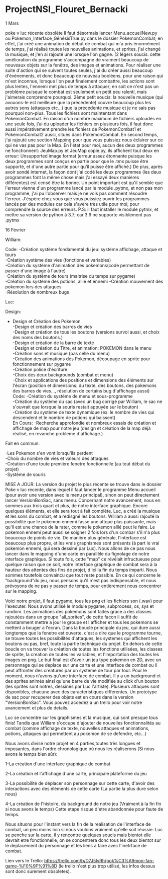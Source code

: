 # ProjectNSI_Flouret_Bernacki
1 Mars

poke v luc récente obsolète
Il faut désormais lancer Menu_accueilNew.py ou Pokemon_Interface_GénésisTrue.py dans le dossier PokemonCombat; en effet, j'ai créé une animation de début de combat
qui m'a pris énormément de temps, j'ai réalisé toutes les nouvelles animations, et sprites, j'ai changé la musique, et j'en ai rajouté une lorsque l'on gagne.
(2 légers soucis: cette amélioration du programme s'accompagne de vraiment beaucoup de nouveaux objets sur la fenêtre, des images et animations. Pour réaliser une suite d'action qui se suivent toutes seules, j'ai du créer aussi beaucoup d'évènements, et donc beaucoup de nouveau booléens, pour une raison qui m'est inconnue, lorsque l'on peut finalement combattre, les actions sont plus lentes, l'ennemi met plus de temps à attaquer; en soit ce n'est pas un problème puisque le combat est seulement un petit peu ralenti, mais j'aimerais comprendre pourquoi. 2ème petit soucis: la nouvelle musique (qui avouons-le est meilleure que la précédente) couvre beaucoup plus les autres sons (attaques etc...) que la précédente musique et je ne sais pas pourquoi non-plus. Tous les fichiers sont maintentant dans PokemonCombat. En raison d'un nombre maximum de fichiers uploadés en une seule fois, j'ai du uploader les fichiers en plusieurs fois, il faut donc aussi impérativement prendre les fichiers de PokemonCombat1 et PokemonCombat2 aussi, situés dans PokemonCombat.
En second temps, j'ai rajouté une section Mapping pour que vous puissiez nous éclairer sur ce qui ne vas pas pour la Map. En l'état pour moi, aucun des deux programmes ne fonctionnent: JeuMap.py et JeuMap copie.py, ils affichent tout deux en erreur: Unsupported image format (erreur assez étonnante puisque les deux programmes sont conçus en partie pour  que le .tmx puisse être supporté, et d'une autre partie pour qu'il puisse être affiché.) De plus, après avoir sondé internet, la façon dont j'ai codé les deux programmes (les deux programmes font la même chose mais j'ai essayé deux manières différentes) est censé être la bonne. Un point important est qu'il semble que l'erreur vienne d'un programme lancé par le module .pytmx, et non pas mon programme, j'ai pu l'observer mais je ne vois pas comment résoudre l'erreur. J'éspère chez vous que vous puissiez ouvrir les programmes lancés par des modules car cela s'avère très utile pour moi, pour comprendre la source des erreurs. P.S: il faut installer le module pytmx, et mettre sa version de python à 3.7; car 3.9 ne supporte visiblement pas .pytmx











16 Février



William:

Code:
-Création système fondamental du jeu: système affichage, attaque et tours  
-Création système des vies (fonctions et variables)  
-Création du système d'animation des pokemons(code permettant de passer d'une image à l'autre)  
-Création du système de tours (maitrise du temps sur pygame)  
-Création du système des potions, allié et ennemi 
-Création mouvement des pokemon lors des attaques  
-Résolution de nombreux bugs





Luc:

Design:
- Design et Création des Pokemon  
-Design et création des barres de vies  
-Design et création de tous les boutons (versions survol aussi, et choix des noms des boutons.)  
-Design et création de la barre de texte  
-Design et création du Titre, et animation: POKEMON dans le menu  
-Création sons et musique (pas celle du menu)  
-Création des animations des Pokemon, découpage en sprite pour fonctionnement sur pygame  
-Création police d'écriture  
-Choix des deux backgrounds (combat et menu)  
-Choix et applications des positions et dimensions des éléments sur l'écran (position et dimensions: du texte, des boutons, des pokemons des barres de vies..., résolution de certains bug d'affichage aussi)  
Code:
-Création du système de menu et sous-programme  
-Création du système du sac (avec un bug corrigé par William, le sac ne s'ouvrait que lorsque la souris restait appuyée sur le bouton)  
-Création du système de texte dynamique (ex: le nombre de vies qui descendent et le nombre de potions qui baissent)  
En Cours:
-Recherche approfondie et nombreux essais de création et affichage de map pour notre jeu (design et création de la map déjà réalisé, en revanche probleme d'affichage.)  




Fait en commun:

-Les Pokemon s'en vont lorsqu'ils perdent  
-Choix du nombre de vies et valeurs des attaques  
-Création d'une toute première fenetre fonctionnelle (au tout début du projet)  
-Système de souris  








MISE A JOUR: La version du projet le plus récente se trouve dans le dossier Poke v luc recente, dans lequel il faut lancer le programme Menu accueil (pour avoir une version avec le menu principal), sinon on peut directement lancer VersionBonSac, sans menu. Concernant notre avancement, nous en sommes aux trois quart et plus, de notre interface graphique. Encore quelques éléments, et elle sera tout à fait complète. Luc, a créé la musique et les sons du combat, et a redisgné les boutons. William a aussi rajouté la possibilité que le pokemon ennemi fasse une attque plus puissante, mais qu'il est une chance de la rater, comme le pokemon allié peut le faire. Le pokemon ennemi peut aussi se soigner 2 fois lors d'un combar s'il n'a plus beaucoup de points de vie. De manière plus générale, l'interface est beaucoup plus propre, et les vrais graphismes sont présents (à part le vrai pokemon ennemi, qui sera dessiné par Luc). Nous allons de ce pas nous lancer dans le mapping d'une carte en parallèle du fignolage de notre interface graphique. Si toute fois, cette "map" ce révélait infructueuse pour quelque raison que ce soit, notre interface graphique de combat sera à la hauteur des attentes des fins de projet, d'ici la fin du temps imparti. Nous sommes toutefois convaincu que tout reste possible. En ce qui concerne le "background"du jeu, nous pensons qu'il n'est pas indispensable, et nous prévoyons de ne pas y passer de temps, pour entièrement nous concentrer sur le mapping.



Voici notre projet, il faut pygame, tous les png et les fichiers son (.wav) pour l'executer.
Nous avons utilisé le module pygame, subprocess, os, sys et random.
Les animations des pokemons sont faites grace a des classes rajoutées dans un groupe "all_sprites", de cette facon il suffit de constamment mettre a jour le groupe et l'afficher et tous les pokemons se mettent a bouger a l'ecran.
Dans la boucle principale du jeu, qui dure aussi longtemps que la fenetre est ouverte, c'est a dire que le programme tourne, se trouve toutes les possibilités d'attaques, les systemes qui affichent les boutons ou pas, bref, toute la partie technique du projet. En dehors de cette boucle on va trouver la création de toutes les fonctions utilisées, les classes de sprite, la creation de toutes les variables, et l'importation des toutes les images en png.
Le but final est d'avoir un jeu type pokemon en 2D, avec un personnage qui se deplace sur une carte et une interface de combat ou il peut affronter des creatures par un systeme de tour par tour.
Pour le moment, nous n'avons qu'une interface de combat. Il y a un background et des sprites animés ainsi qu'une barre de vie modifiée au click d'un bouton (les sprites sont notres, dessinés par Luc l'artiste). Plusieurs attaques sont disponibles, chacune avec des caracteristiques differentes. Un prototype de sac pour recuperer des objets est en cours dans la version "VersionBonSac". Vous pouvez accedez a un trello pour voir notre avancement et plus de details.

Luc se concentre sur les graphismes et la musique, qui sont presque tous finis! Tandis que William s'occupe d'ajouter de nouvelles fonctionnalités au combat (comme affichage de texte, nouvelles attaques et animations, potions, attaques qui permettent au pokemon de se defendre, etc...)

Nous avons divisé notre projet en 4 parties,toutes très longues et imposantes, dans l'ordre chronologique où nous les réaliserons (Si nous avons le temps bien sûr):

1-La création d'une interface graphique de combat

2-La création et l'affichage d'une carte, principale plateforme du jeu

3-La possibilité de déplacer son personnage sur cette carte, d'avoir des interactions avec des éléments de cette carte (La partie la plus dure selon nous)

4-La création de l'histoire, du background de notre jeu (Vraiment à la fin fin si nous avons le temps) Cette etape risque d'etre abandonnée pour faute de temps.

Nous situons pour l'instant vers la fin de la realisation de l'interface de combat, un peu moins loin si nous voulons vraiment qu'elle soit réussie. Luc se penche sur la carte, il y rencontre quelques soucis mais bientot elle devrait etre fonctionnelle, on se concentrera donc tous les deux bientot sur le deplacement du personnage et les liens a faire avec l'inetrface de combat.

Lien vers le Trello: https://trello.com/b/D7J5lvRh/pok%C3%A9mon-fan-game-%F0%9F%91%8D (le trello n'est plus trop utilisé, les infos dessus sont donc surement obsoletes).
